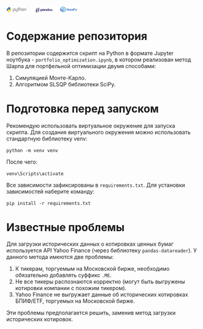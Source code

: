 <img src=".\images\python-logo-generic.svg" width="12%">
<img src=".\images\pandas.svg" width="14%">
<img src=".\images\numpylogo.svg" width="10%">

# Содержание репозитория

В репозитории содержится скрипт на Python в формате Jupyter ноутбука - `portfolio_optimization.ipynb`, в котором реализован метод Шарпа для портфельной оптимизации двумя способами:
1. Симуляцией Монте-Карло.
2. Алгоритмом SLSQP библиотеки SciPy.

# Подготовка перед запуском

Рекомендую использовать виртуальное окружение для запуска скрипта. Для создания виртуального окружения можно использовать стандартную библиотеку venv:

    python -m venv venv
    
После чего:

    venv\Scripts\activate

Все зависимости зафиксированы в `requirements.txt`. Для установки зависимостей наберите команду:

    pip install -r requirements.txt
    
# Известные проблемы

Для загрузки исторических данных о котировках ценных бумаг используется API Yahoo Finance (через библиотеку `pandas-datareader`). У данного метода имеются две проблемы:

1. К тикерам, торгуемым на Московской бирже, необходимо обязательно добавлять суффикс `.ME`.
2. Не все тикеры распознаются корректно (могут быть выгружены котировки компании с похожим тикером).
3. Yahoo Finance не выгружает данные об исторических котировках БПИФ/ETF, торгуемых на Московской бирже.

Эти проблемы предполагается решить, заменив метод загрузки исторических котировок.
